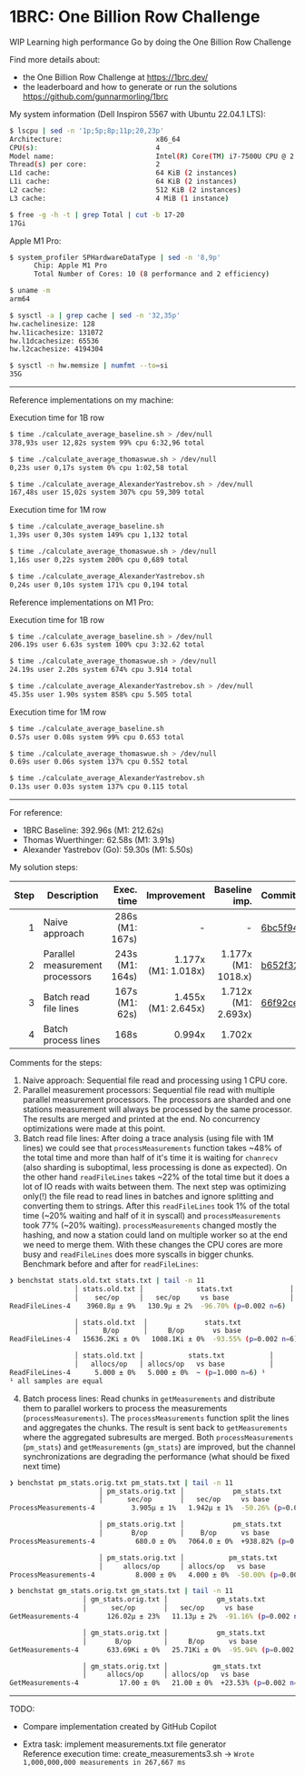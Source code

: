 # 1BRC: One Billion Row Challenge

WIP Learning high performance Go by doing the One Billion Row Challenge

Find more details about:
- the One Billion Row Challenge at https://1brc.dev/  
- the leaderboard and how to generate or run the solutions https://github.com/gunnarmorling/1brc  


My system information (Dell Inspiron 5567 with Ubuntu 22.04.1 LTS):  
```sh
$ lscpu | sed -n '1p;5p;8p;11p;20,23p'
Architecture:                       x86_64
CPU(s):                             4
Model name:                         Intel(R) Core(TM) i7-7500U CPU @ 2.70GHz
Thread(s) per core:                 2
L1d cache:                          64 KiB (2 instances)
L1i cache:                          64 KiB (2 instances)
L2 cache:                           512 KiB (2 instances)
L3 cache:                           4 MiB (1 instance)

$ free -g -h -t | grep Total | cut -b 17-20
17Gi
``` 
  
Apple M1 Pro:
```sh
$ system_profiler SPHardwareDataType | sed -n '8,9p'
      Chip: Apple M1 Pro
      Total Number of Cores: 10 (8 performance and 2 efficiency)

$ uname -m
arm64

$ sysctl -a | grep cache | sed -n '32,35p'
hw.cachelinesize: 128
hw.l1icachesize: 131072
hw.l1dcachesize: 65536
hw.l2cachesize: 4194304

$ sysctl -n hw.memsize | numfmt --to=si
35G
```


---

Reference implementations on my machine:  

Execution time for 1B row
```sh
$ time ./calculate_average_baseline.sh > /dev/null  
378,93s user 12,82s system 99% cpu 6:32,96 total

$ time ./calculate_average_thomaswue.sh > /dev/null  
0,23s user 0,17s system 0% cpu 1:02,58 total

$ time ./calculate_average_AlexanderYastrebov.sh > /dev/null  
167,48s user 15,02s system 307% cpu 59,309 total

```

Execution time for 1M row
```sh
$ time ./calculate_average_baseline.sh  
1,39s user 0,30s system 149% cpu 1,132 total

$ time ./calculate_average_thomaswue.sh > /dev/null  
1,16s user 0,22s system 200% cpu 0,689 total

$ time ./calculate_average_AlexanderYastrebov.sh  
0,24s user 0,10s system 171% cpu 0,194 total

```


Reference implementations on M1 Pro:  

Execution time for 1B row
```sh
$ time ./calculate_average_baseline.sh > /dev/null  
206.19s user 6.63s system 100% cpu 3:32.62 total

$ time ./calculate_average_thomaswue.sh > /dev/null  
24.19s user 2.20s system 674% cpu 3.914 total

$ time ./calculate_average_AlexanderYastrebov.sh > /dev/null  
45.35s user 1.90s system 858% cpu 5.505 total
```

Execution time for 1M row
```sh
$ time ./calculate_average_baseline.sh  
0.57s user 0.08s system 99% cpu 0.653 total

$ time ./calculate_average_thomaswue.sh > /dev/null  
0.69s user 0.06s system 137% cpu 0.552 total

$ time ./calculate_average_AlexanderYastrebov.sh  
0.13s user 0.03s system 137% cpu 0.115 total
```


---

For reference:
- 1BRC Baseline: 392.96s (M1: 212.62s)
- Thomas Wuerthinger: 62.58s (M1: 3.91s)
- Alexander Yastrebov (Go): 59.30s (M1: 5.50s)

My solution steps:

| Step | Description                     | Exec. time          | Improvement             | Baseline imp.           | Commit                                                                                                  |
|-----:|---------------------------------|--------------------:|------------------------:|------------------------:|:--------------------------------------------------------------------------------------------------------|
| 1    | Naive approach                  | 286s<br/>(M1: 167s) | -                       | -                       | [6bc5f94](https://github.com/domahidizoltan/1brc/blob/6bc5f9461f976b00b7b5dd02277c7196521d7c31/main.go) |
| 2    | Parallel measurement processors | 243s<br/>(M1: 164s) | 1.177x<br/>(M1: 1.018x) | 1.177x<br/>(M1: 1018.x) | [b652f32](https://github.com/domahidizoltan/1brc/blob/b652f3292ec34aabdddaea0ba60a6bd29502ea2e/main.go) |
| 3    | Batch read file lines           | 167s<br/>(M1: 62s)  | 1.455x<br/>(M1: 2.645x) | 1.712x<br/>(M1: 2.693x) | [66f92ce](https://github.com/domahidizoltan/1brc/blob/66f92cea28d2dbc908f55ea45aca4587cbd74ced/main.go) |  |
| 4    | Batch process lines             | 168s                | 0.994x                  | 1.702x                  |                                                                                                         |

Comments for the steps:  
  1. Naive approach: Sequential file read and processing using 1 CPU core.  
  2. Parallel measurement processors: Sequential file read with multiple parallel measurement processors. The processors are sharded and one stations measurement will always be processed by the same processor. The results are merged and printed at the end. No concurrency optimizations were made at this point.  
  3. Batch read file lines: After doing a trace analysis (using file with 1M lines) we could see that `processMeasurements` function takes ~48% of the total time and more than half of it's time it is waiting for `chanrecv` (also sharding is suboptimal, less processing is done as expected). On the other hand `readFileLines` takes ~22% of the total time but it does a lot of IO reads with waits between them. The next step was optimizing only(!) the file read to read lines in batches and ignore splitting and converting them to strings. After this `readFileLines` took 1% of the total time (~20% waiting and half of it in syscall) and `processMeasurements` took 77% (~20% waiting). `processMeasurements` changed mostly the hashing, and now a station could land on multiple worker so at the end we need to merge them. With these changes the CPU cores are more busy and `readFileLines` does more syscalls in bigger chunks.
  Benchmark before and after for `readFileLines`:
```sh
❯ benchstat stats.old.txt stats.txt | tail -n 11
                │ stats.old.txt │             stats.txt              │
                │    sec/op     │   sec/op     vs base               │
ReadFileLines-4    3960.8µ ± 9%   130.9µ ± 2%  -96.70% (p=0.002 n=6)

                │ stats.old.txt  │              stats.txt               │
                │      B/op      │     B/op       vs base               │
ReadFileLines-4   15636.2Ki ± 0%   1008.1Ki ± 0%  -93.55% (p=0.002 n=6)

                │ stats.old.txt │           stats.txt           │
                │   allocs/op   │ allocs/op   vs base           │
ReadFileLines-4      5.000 ± 0%   5.000 ± 0%  ~ (p=1.000 n=6) ¹
¹ all samples are equal
```
  4. Batch process lines: Read chunks in `getMeasurements` and distribute them to parallel workers to process the measurements (`processMeasurements`). The `processMeasurements` function split the lines and aggregates the chunks. The result is sent back to `getMeasurements` where the aggregated subresults are merged. Both `processMeasurements` (`pm_stats`) and `getMeasurements` (`gm_stats`) are improved, but the channel synchronizations are degrading the performance (what should be fixed next time)
```sh
❯ benchstat pm_stats.orig.txt pm_stats.txt | tail -n 11
                      │ pm_stats.orig.txt │            pm_stats.txt            │
                      │      sec/op       │   sec/op     vs base               │
ProcessMeasurements-4         3.905µ ± 1%   1.942µ ± 1%  -50.26% (p=0.002 n=6)

                      │ pm_stats.orig.txt │            pm_stats.txt             │
                      │       B/op        │    B/op      vs base                │
ProcessMeasurements-4          680.0 ± 0%   7064.0 ± 0%  +938.82% (p=0.002 n=6)

                      │ pm_stats.orig.txt │           pm_stats.txt            │
                      │     allocs/op     │ allocs/op   vs base               │
ProcessMeasurements-4          8.000 ± 0%   4.000 ± 0%  -50.00% (p=0.002 n=6)
```

```sh
❯ benchstat gm_stats.orig.txt gm_stats.txt | tail -n 11
                  │ gm_stats.orig.txt │            gm_stats.txt            │
                  │      sec/op       │   sec/op     vs base               │
GetMeasurements-4       126.02µ ± 23%   11.13µ ± 2%  -91.16% (p=0.002 n=6)

                  │ gm_stats.orig.txt │            gm_stats.txt             │
                  │       B/op        │     B/op      vs base               │
GetMeasurements-4       633.69Ki ± 0%   25.71Ki ± 0%  -95.94% (p=0.002 n=6)

                  │ gm_stats.orig.txt │           gm_stats.txt            │
                  │     allocs/op     │ allocs/op   vs base               │
GetMeasurements-4          17.00 ± 0%   21.00 ± 0%  +23.53% (p=0.002 n=6)
```
---

TODO:
- Compare implementation created by GitHub Copilot

- Extra task: implement measurements.txt file generator  
Reference execution time: create_measurements3.sh -> `Wrote 1,000,000,000 measurements in 267,667 ms`
